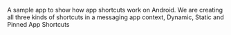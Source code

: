 A sample app to show how app shortcuts work on Android. We are creating all three kinds of shortcuts in a messaging app context, Dynamic, Static and Pinned App Shortcuts

